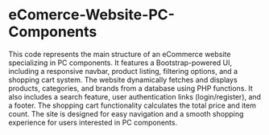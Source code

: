 # eComerce-Website-PC-Components
This code represents the main structure of an eCommerce website specializing in PC components. It features a Bootstrap-powered UI, including a responsive navbar, product listing, filtering options, and a shopping cart system. The website dynamically fetches and displays products, categories, and brands from a database using PHP functions. It also includes a search feature, user authentication links (login/register), and a footer. The shopping cart functionality calculates the total price and item count. The site is designed for easy navigation and a smooth shopping experience for users interested in PC components.
